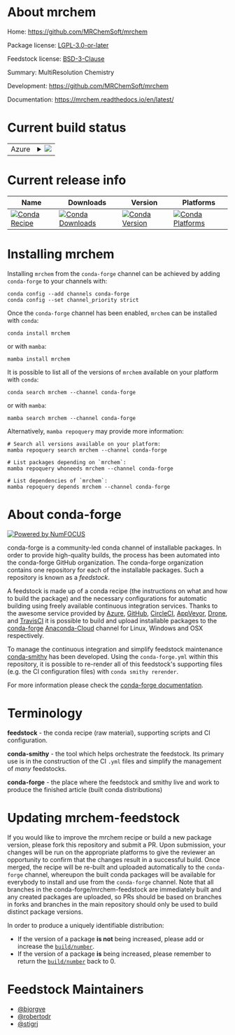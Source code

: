 About mrchem
============

Home: https://github.com/MRChemSoft/mrchem

Package license: [LGPL-3.0-or-later](https://opensource.org/licenses/LGPL-3.0)

Feedstock license: [BSD-3-Clause](https://github.com/conda-forge/mrchem-feedstock/blob/main/LICENSE.txt)

Summary: MultiResolution Chemistry

Development: https://github.com/MRChemSoft/mrchem

Documentation: https://mrchem.readthedocs.io/en/latest/

Current build status
====================


<table>
    
  <tr>
    <td>Azure</td>
    <td>
      <details>
        <summary>
          <a href="https://dev.azure.com/conda-forge/feedstock-builds/_build/latest?definitionId=11157&branchName=main">
            <img src="https://dev.azure.com/conda-forge/feedstock-builds/_apis/build/status/mrchem-feedstock?branchName=main">
          </a>
        </summary>
        <table>
          <thead><tr><th>Variant</th><th>Status</th></tr></thead>
          <tbody><tr>
              <td>linux_64_mpimpichpython3.10.____cpython</td>
              <td>
                <a href="https://dev.azure.com/conda-forge/feedstock-builds/_build/latest?definitionId=11157&branchName=main">
                  <img src="https://dev.azure.com/conda-forge/feedstock-builds/_apis/build/status/mrchem-feedstock?branchName=main&jobName=linux&configuration=linux_64_mpimpichpython3.10.____cpython" alt="variant">
                </a>
              </td>
            </tr><tr>
              <td>linux_64_mpimpichpython3.7.____73_pypy</td>
              <td>
                <a href="https://dev.azure.com/conda-forge/feedstock-builds/_build/latest?definitionId=11157&branchName=main">
                  <img src="https://dev.azure.com/conda-forge/feedstock-builds/_apis/build/status/mrchem-feedstock?branchName=main&jobName=linux&configuration=linux_64_mpimpichpython3.7.____73_pypy" alt="variant">
                </a>
              </td>
            </tr><tr>
              <td>linux_64_mpimpichpython3.7.____cpython</td>
              <td>
                <a href="https://dev.azure.com/conda-forge/feedstock-builds/_build/latest?definitionId=11157&branchName=main">
                  <img src="https://dev.azure.com/conda-forge/feedstock-builds/_apis/build/status/mrchem-feedstock?branchName=main&jobName=linux&configuration=linux_64_mpimpichpython3.7.____cpython" alt="variant">
                </a>
              </td>
            </tr><tr>
              <td>linux_64_mpimpichpython3.8.____cpython</td>
              <td>
                <a href="https://dev.azure.com/conda-forge/feedstock-builds/_build/latest?definitionId=11157&branchName=main">
                  <img src="https://dev.azure.com/conda-forge/feedstock-builds/_apis/build/status/mrchem-feedstock?branchName=main&jobName=linux&configuration=linux_64_mpimpichpython3.8.____cpython" alt="variant">
                </a>
              </td>
            </tr><tr>
              <td>linux_64_mpimpichpython3.9.____cpython</td>
              <td>
                <a href="https://dev.azure.com/conda-forge/feedstock-builds/_build/latest?definitionId=11157&branchName=main">
                  <img src="https://dev.azure.com/conda-forge/feedstock-builds/_apis/build/status/mrchem-feedstock?branchName=main&jobName=linux&configuration=linux_64_mpimpichpython3.9.____cpython" alt="variant">
                </a>
              </td>
            </tr><tr>
              <td>linux_64_mpinompipython3.10.____cpython</td>
              <td>
                <a href="https://dev.azure.com/conda-forge/feedstock-builds/_build/latest?definitionId=11157&branchName=main">
                  <img src="https://dev.azure.com/conda-forge/feedstock-builds/_apis/build/status/mrchem-feedstock?branchName=main&jobName=linux&configuration=linux_64_mpinompipython3.10.____cpython" alt="variant">
                </a>
              </td>
            </tr><tr>
              <td>linux_64_mpinompipython3.7.____73_pypy</td>
              <td>
                <a href="https://dev.azure.com/conda-forge/feedstock-builds/_build/latest?definitionId=11157&branchName=main">
                  <img src="https://dev.azure.com/conda-forge/feedstock-builds/_apis/build/status/mrchem-feedstock?branchName=main&jobName=linux&configuration=linux_64_mpinompipython3.7.____73_pypy" alt="variant">
                </a>
              </td>
            </tr><tr>
              <td>linux_64_mpinompipython3.7.____cpython</td>
              <td>
                <a href="https://dev.azure.com/conda-forge/feedstock-builds/_build/latest?definitionId=11157&branchName=main">
                  <img src="https://dev.azure.com/conda-forge/feedstock-builds/_apis/build/status/mrchem-feedstock?branchName=main&jobName=linux&configuration=linux_64_mpinompipython3.7.____cpython" alt="variant">
                </a>
              </td>
            </tr><tr>
              <td>linux_64_mpinompipython3.8.____cpython</td>
              <td>
                <a href="https://dev.azure.com/conda-forge/feedstock-builds/_build/latest?definitionId=11157&branchName=main">
                  <img src="https://dev.azure.com/conda-forge/feedstock-builds/_apis/build/status/mrchem-feedstock?branchName=main&jobName=linux&configuration=linux_64_mpinompipython3.8.____cpython" alt="variant">
                </a>
              </td>
            </tr><tr>
              <td>linux_64_mpinompipython3.9.____cpython</td>
              <td>
                <a href="https://dev.azure.com/conda-forge/feedstock-builds/_build/latest?definitionId=11157&branchName=main">
                  <img src="https://dev.azure.com/conda-forge/feedstock-builds/_apis/build/status/mrchem-feedstock?branchName=main&jobName=linux&configuration=linux_64_mpinompipython3.9.____cpython" alt="variant">
                </a>
              </td>
            </tr><tr>
              <td>linux_64_mpiopenmpipython3.10.____cpython</td>
              <td>
                <a href="https://dev.azure.com/conda-forge/feedstock-builds/_build/latest?definitionId=11157&branchName=main">
                  <img src="https://dev.azure.com/conda-forge/feedstock-builds/_apis/build/status/mrchem-feedstock?branchName=main&jobName=linux&configuration=linux_64_mpiopenmpipython3.10.____cpython" alt="variant">
                </a>
              </td>
            </tr><tr>
              <td>linux_64_mpiopenmpipython3.7.____73_pypy</td>
              <td>
                <a href="https://dev.azure.com/conda-forge/feedstock-builds/_build/latest?definitionId=11157&branchName=main">
                  <img src="https://dev.azure.com/conda-forge/feedstock-builds/_apis/build/status/mrchem-feedstock?branchName=main&jobName=linux&configuration=linux_64_mpiopenmpipython3.7.____73_pypy" alt="variant">
                </a>
              </td>
            </tr><tr>
              <td>linux_64_mpiopenmpipython3.7.____cpython</td>
              <td>
                <a href="https://dev.azure.com/conda-forge/feedstock-builds/_build/latest?definitionId=11157&branchName=main">
                  <img src="https://dev.azure.com/conda-forge/feedstock-builds/_apis/build/status/mrchem-feedstock?branchName=main&jobName=linux&configuration=linux_64_mpiopenmpipython3.7.____cpython" alt="variant">
                </a>
              </td>
            </tr><tr>
              <td>linux_64_mpiopenmpipython3.8.____cpython</td>
              <td>
                <a href="https://dev.azure.com/conda-forge/feedstock-builds/_build/latest?definitionId=11157&branchName=main">
                  <img src="https://dev.azure.com/conda-forge/feedstock-builds/_apis/build/status/mrchem-feedstock?branchName=main&jobName=linux&configuration=linux_64_mpiopenmpipython3.8.____cpython" alt="variant">
                </a>
              </td>
            </tr><tr>
              <td>linux_64_mpiopenmpipython3.9.____cpython</td>
              <td>
                <a href="https://dev.azure.com/conda-forge/feedstock-builds/_build/latest?definitionId=11157&branchName=main">
                  <img src="https://dev.azure.com/conda-forge/feedstock-builds/_apis/build/status/mrchem-feedstock?branchName=main&jobName=linux&configuration=linux_64_mpiopenmpipython3.9.____cpython" alt="variant">
                </a>
              </td>
            </tr><tr>
              <td>osx_64_mpimpichpython3.10.____cpython</td>
              <td>
                <a href="https://dev.azure.com/conda-forge/feedstock-builds/_build/latest?definitionId=11157&branchName=main">
                  <img src="https://dev.azure.com/conda-forge/feedstock-builds/_apis/build/status/mrchem-feedstock?branchName=main&jobName=osx&configuration=osx_64_mpimpichpython3.10.____cpython" alt="variant">
                </a>
              </td>
            </tr><tr>
              <td>osx_64_mpimpichpython3.7.____73_pypy</td>
              <td>
                <a href="https://dev.azure.com/conda-forge/feedstock-builds/_build/latest?definitionId=11157&branchName=main">
                  <img src="https://dev.azure.com/conda-forge/feedstock-builds/_apis/build/status/mrchem-feedstock?branchName=main&jobName=osx&configuration=osx_64_mpimpichpython3.7.____73_pypy" alt="variant">
                </a>
              </td>
            </tr><tr>
              <td>osx_64_mpimpichpython3.7.____cpython</td>
              <td>
                <a href="https://dev.azure.com/conda-forge/feedstock-builds/_build/latest?definitionId=11157&branchName=main">
                  <img src="https://dev.azure.com/conda-forge/feedstock-builds/_apis/build/status/mrchem-feedstock?branchName=main&jobName=osx&configuration=osx_64_mpimpichpython3.7.____cpython" alt="variant">
                </a>
              </td>
            </tr><tr>
              <td>osx_64_mpimpichpython3.8.____cpython</td>
              <td>
                <a href="https://dev.azure.com/conda-forge/feedstock-builds/_build/latest?definitionId=11157&branchName=main">
                  <img src="https://dev.azure.com/conda-forge/feedstock-builds/_apis/build/status/mrchem-feedstock?branchName=main&jobName=osx&configuration=osx_64_mpimpichpython3.8.____cpython" alt="variant">
                </a>
              </td>
            </tr><tr>
              <td>osx_64_mpimpichpython3.9.____cpython</td>
              <td>
                <a href="https://dev.azure.com/conda-forge/feedstock-builds/_build/latest?definitionId=11157&branchName=main">
                  <img src="https://dev.azure.com/conda-forge/feedstock-builds/_apis/build/status/mrchem-feedstock?branchName=main&jobName=osx&configuration=osx_64_mpimpichpython3.9.____cpython" alt="variant">
                </a>
              </td>
            </tr><tr>
              <td>osx_64_mpinompipython3.10.____cpython</td>
              <td>
                <a href="https://dev.azure.com/conda-forge/feedstock-builds/_build/latest?definitionId=11157&branchName=main">
                  <img src="https://dev.azure.com/conda-forge/feedstock-builds/_apis/build/status/mrchem-feedstock?branchName=main&jobName=osx&configuration=osx_64_mpinompipython3.10.____cpython" alt="variant">
                </a>
              </td>
            </tr><tr>
              <td>osx_64_mpinompipython3.7.____73_pypy</td>
              <td>
                <a href="https://dev.azure.com/conda-forge/feedstock-builds/_build/latest?definitionId=11157&branchName=main">
                  <img src="https://dev.azure.com/conda-forge/feedstock-builds/_apis/build/status/mrchem-feedstock?branchName=main&jobName=osx&configuration=osx_64_mpinompipython3.7.____73_pypy" alt="variant">
                </a>
              </td>
            </tr><tr>
              <td>osx_64_mpinompipython3.7.____cpython</td>
              <td>
                <a href="https://dev.azure.com/conda-forge/feedstock-builds/_build/latest?definitionId=11157&branchName=main">
                  <img src="https://dev.azure.com/conda-forge/feedstock-builds/_apis/build/status/mrchem-feedstock?branchName=main&jobName=osx&configuration=osx_64_mpinompipython3.7.____cpython" alt="variant">
                </a>
              </td>
            </tr><tr>
              <td>osx_64_mpinompipython3.8.____cpython</td>
              <td>
                <a href="https://dev.azure.com/conda-forge/feedstock-builds/_build/latest?definitionId=11157&branchName=main">
                  <img src="https://dev.azure.com/conda-forge/feedstock-builds/_apis/build/status/mrchem-feedstock?branchName=main&jobName=osx&configuration=osx_64_mpinompipython3.8.____cpython" alt="variant">
                </a>
              </td>
            </tr><tr>
              <td>osx_64_mpinompipython3.9.____cpython</td>
              <td>
                <a href="https://dev.azure.com/conda-forge/feedstock-builds/_build/latest?definitionId=11157&branchName=main">
                  <img src="https://dev.azure.com/conda-forge/feedstock-builds/_apis/build/status/mrchem-feedstock?branchName=main&jobName=osx&configuration=osx_64_mpinompipython3.9.____cpython" alt="variant">
                </a>
              </td>
            </tr><tr>
              <td>osx_64_mpiopenmpipython3.10.____cpython</td>
              <td>
                <a href="https://dev.azure.com/conda-forge/feedstock-builds/_build/latest?definitionId=11157&branchName=main">
                  <img src="https://dev.azure.com/conda-forge/feedstock-builds/_apis/build/status/mrchem-feedstock?branchName=main&jobName=osx&configuration=osx_64_mpiopenmpipython3.10.____cpython" alt="variant">
                </a>
              </td>
            </tr><tr>
              <td>osx_64_mpiopenmpipython3.7.____73_pypy</td>
              <td>
                <a href="https://dev.azure.com/conda-forge/feedstock-builds/_build/latest?definitionId=11157&branchName=main">
                  <img src="https://dev.azure.com/conda-forge/feedstock-builds/_apis/build/status/mrchem-feedstock?branchName=main&jobName=osx&configuration=osx_64_mpiopenmpipython3.7.____73_pypy" alt="variant">
                </a>
              </td>
            </tr><tr>
              <td>osx_64_mpiopenmpipython3.7.____cpython</td>
              <td>
                <a href="https://dev.azure.com/conda-forge/feedstock-builds/_build/latest?definitionId=11157&branchName=main">
                  <img src="https://dev.azure.com/conda-forge/feedstock-builds/_apis/build/status/mrchem-feedstock?branchName=main&jobName=osx&configuration=osx_64_mpiopenmpipython3.7.____cpython" alt="variant">
                </a>
              </td>
            </tr><tr>
              <td>osx_64_mpiopenmpipython3.8.____cpython</td>
              <td>
                <a href="https://dev.azure.com/conda-forge/feedstock-builds/_build/latest?definitionId=11157&branchName=main">
                  <img src="https://dev.azure.com/conda-forge/feedstock-builds/_apis/build/status/mrchem-feedstock?branchName=main&jobName=osx&configuration=osx_64_mpiopenmpipython3.8.____cpython" alt="variant">
                </a>
              </td>
            </tr><tr>
              <td>osx_64_mpiopenmpipython3.9.____cpython</td>
              <td>
                <a href="https://dev.azure.com/conda-forge/feedstock-builds/_build/latest?definitionId=11157&branchName=main">
                  <img src="https://dev.azure.com/conda-forge/feedstock-builds/_apis/build/status/mrchem-feedstock?branchName=main&jobName=osx&configuration=osx_64_mpiopenmpipython3.9.____cpython" alt="variant">
                </a>
              </td>
            </tr><tr>
              <td>osx_arm64_mpimpichpython3.10.____cpython</td>
              <td>
                <a href="https://dev.azure.com/conda-forge/feedstock-builds/_build/latest?definitionId=11157&branchName=main">
                  <img src="https://dev.azure.com/conda-forge/feedstock-builds/_apis/build/status/mrchem-feedstock?branchName=main&jobName=osx&configuration=osx_arm64_mpimpichpython3.10.____cpython" alt="variant">
                </a>
              </td>
            </tr><tr>
              <td>osx_arm64_mpimpichpython3.8.____cpython</td>
              <td>
                <a href="https://dev.azure.com/conda-forge/feedstock-builds/_build/latest?definitionId=11157&branchName=main">
                  <img src="https://dev.azure.com/conda-forge/feedstock-builds/_apis/build/status/mrchem-feedstock?branchName=main&jobName=osx&configuration=osx_arm64_mpimpichpython3.8.____cpython" alt="variant">
                </a>
              </td>
            </tr><tr>
              <td>osx_arm64_mpimpichpython3.9.____cpython</td>
              <td>
                <a href="https://dev.azure.com/conda-forge/feedstock-builds/_build/latest?definitionId=11157&branchName=main">
                  <img src="https://dev.azure.com/conda-forge/feedstock-builds/_apis/build/status/mrchem-feedstock?branchName=main&jobName=osx&configuration=osx_arm64_mpimpichpython3.9.____cpython" alt="variant">
                </a>
              </td>
            </tr><tr>
              <td>osx_arm64_mpinompipython3.10.____cpython</td>
              <td>
                <a href="https://dev.azure.com/conda-forge/feedstock-builds/_build/latest?definitionId=11157&branchName=main">
                  <img src="https://dev.azure.com/conda-forge/feedstock-builds/_apis/build/status/mrchem-feedstock?branchName=main&jobName=osx&configuration=osx_arm64_mpinompipython3.10.____cpython" alt="variant">
                </a>
              </td>
            </tr><tr>
              <td>osx_arm64_mpinompipython3.8.____cpython</td>
              <td>
                <a href="https://dev.azure.com/conda-forge/feedstock-builds/_build/latest?definitionId=11157&branchName=main">
                  <img src="https://dev.azure.com/conda-forge/feedstock-builds/_apis/build/status/mrchem-feedstock?branchName=main&jobName=osx&configuration=osx_arm64_mpinompipython3.8.____cpython" alt="variant">
                </a>
              </td>
            </tr><tr>
              <td>osx_arm64_mpinompipython3.9.____cpython</td>
              <td>
                <a href="https://dev.azure.com/conda-forge/feedstock-builds/_build/latest?definitionId=11157&branchName=main">
                  <img src="https://dev.azure.com/conda-forge/feedstock-builds/_apis/build/status/mrchem-feedstock?branchName=main&jobName=osx&configuration=osx_arm64_mpinompipython3.9.____cpython" alt="variant">
                </a>
              </td>
            </tr><tr>
              <td>osx_arm64_mpiopenmpipython3.10.____cpython</td>
              <td>
                <a href="https://dev.azure.com/conda-forge/feedstock-builds/_build/latest?definitionId=11157&branchName=main">
                  <img src="https://dev.azure.com/conda-forge/feedstock-builds/_apis/build/status/mrchem-feedstock?branchName=main&jobName=osx&configuration=osx_arm64_mpiopenmpipython3.10.____cpython" alt="variant">
                </a>
              </td>
            </tr><tr>
              <td>osx_arm64_mpiopenmpipython3.8.____cpython</td>
              <td>
                <a href="https://dev.azure.com/conda-forge/feedstock-builds/_build/latest?definitionId=11157&branchName=main">
                  <img src="https://dev.azure.com/conda-forge/feedstock-builds/_apis/build/status/mrchem-feedstock?branchName=main&jobName=osx&configuration=osx_arm64_mpiopenmpipython3.8.____cpython" alt="variant">
                </a>
              </td>
            </tr><tr>
              <td>osx_arm64_mpiopenmpipython3.9.____cpython</td>
              <td>
                <a href="https://dev.azure.com/conda-forge/feedstock-builds/_build/latest?definitionId=11157&branchName=main">
                  <img src="https://dev.azure.com/conda-forge/feedstock-builds/_apis/build/status/mrchem-feedstock?branchName=main&jobName=osx&configuration=osx_arm64_mpiopenmpipython3.9.____cpython" alt="variant">
                </a>
              </td>
            </tr>
          </tbody>
        </table>
      </details>
    </td>
  </tr>
</table>

Current release info
====================

| Name | Downloads | Version | Platforms |
| --- | --- | --- | --- |
| [![Conda Recipe](https://img.shields.io/badge/recipe-mrchem-green.svg)](https://anaconda.org/conda-forge/mrchem) | [![Conda Downloads](https://img.shields.io/conda/dn/conda-forge/mrchem.svg)](https://anaconda.org/conda-forge/mrchem) | [![Conda Version](https://img.shields.io/conda/vn/conda-forge/mrchem.svg)](https://anaconda.org/conda-forge/mrchem) | [![Conda Platforms](https://img.shields.io/conda/pn/conda-forge/mrchem.svg)](https://anaconda.org/conda-forge/mrchem) |

Installing mrchem
=================

Installing `mrchem` from the `conda-forge` channel can be achieved by adding `conda-forge` to your channels with:

```
conda config --add channels conda-forge
conda config --set channel_priority strict
```

Once the `conda-forge` channel has been enabled, `mrchem` can be installed with `conda`:

```
conda install mrchem
```

or with `mamba`:

```
mamba install mrchem
```

It is possible to list all of the versions of `mrchem` available on your platform with `conda`:

```
conda search mrchem --channel conda-forge
```

or with `mamba`:

```
mamba search mrchem --channel conda-forge
```

Alternatively, `mamba repoquery` may provide more information:

```
# Search all versions available on your platform:
mamba repoquery search mrchem --channel conda-forge

# List packages depending on `mrchem`:
mamba repoquery whoneeds mrchem --channel conda-forge

# List dependencies of `mrchem`:
mamba repoquery depends mrchem --channel conda-forge
```


About conda-forge
=================

[![Powered by
NumFOCUS](https://img.shields.io/badge/powered%20by-NumFOCUS-orange.svg?style=flat&colorA=E1523D&colorB=007D8A)](https://numfocus.org)

conda-forge is a community-led conda channel of installable packages.
In order to provide high-quality builds, the process has been automated into the
conda-forge GitHub organization. The conda-forge organization contains one repository
for each of the installable packages. Such a repository is known as a *feedstock*.

A feedstock is made up of a conda recipe (the instructions on what and how to build
the package) and the necessary configurations for automatic building using freely
available continuous integration services. Thanks to the awesome service provided by
[Azure](https://azure.microsoft.com/en-us/services/devops/), [GitHub](https://github.com/),
[CircleCI](https://circleci.com/), [AppVeyor](https://www.appveyor.com/),
[Drone](https://cloud.drone.io/welcome), and [TravisCI](https://travis-ci.com/)
it is possible to build and upload installable packages to the
[conda-forge](https://anaconda.org/conda-forge) [Anaconda-Cloud](https://anaconda.org/)
channel for Linux, Windows and OSX respectively.

To manage the continuous integration and simplify feedstock maintenance
[conda-smithy](https://github.com/conda-forge/conda-smithy) has been developed.
Using the ``conda-forge.yml`` within this repository, it is possible to re-render all of
this feedstock's supporting files (e.g. the CI configuration files) with ``conda smithy rerender``.

For more information please check the [conda-forge documentation](https://conda-forge.org/docs/).

Terminology
===========

**feedstock** - the conda recipe (raw material), supporting scripts and CI configuration.

**conda-smithy** - the tool which helps orchestrate the feedstock.
                   Its primary use is in the construction of the CI ``.yml`` files
                   and simplify the management of *many* feedstocks.

**conda-forge** - the place where the feedstock and smithy live and work to
                  produce the finished article (built conda distributions)


Updating mrchem-feedstock
=========================

If you would like to improve the mrchem recipe or build a new
package version, please fork this repository and submit a PR. Upon submission,
your changes will be run on the appropriate platforms to give the reviewer an
opportunity to confirm that the changes result in a successful build. Once
merged, the recipe will be re-built and uploaded automatically to the
`conda-forge` channel, whereupon the built conda packages will be available for
everybody to install and use from the `conda-forge` channel.
Note that all branches in the conda-forge/mrchem-feedstock are
immediately built and any created packages are uploaded, so PRs should be based
on branches in forks and branches in the main repository should only be used to
build distinct package versions.

In order to produce a uniquely identifiable distribution:
 * If the version of a package **is not** being increased, please add or increase
   the [``build/number``](https://docs.conda.io/projects/conda-build/en/latest/resources/define-metadata.html#build-number-and-string).
 * If the version of a package **is** being increased, please remember to return
   the [``build/number``](https://docs.conda.io/projects/conda-build/en/latest/resources/define-metadata.html#build-number-and-string)
   back to 0.

Feedstock Maintainers
=====================

* [@bjorgve](https://github.com/bjorgve/)
* [@robertodr](https://github.com/robertodr/)
* [@stigrj](https://github.com/stigrj/)

